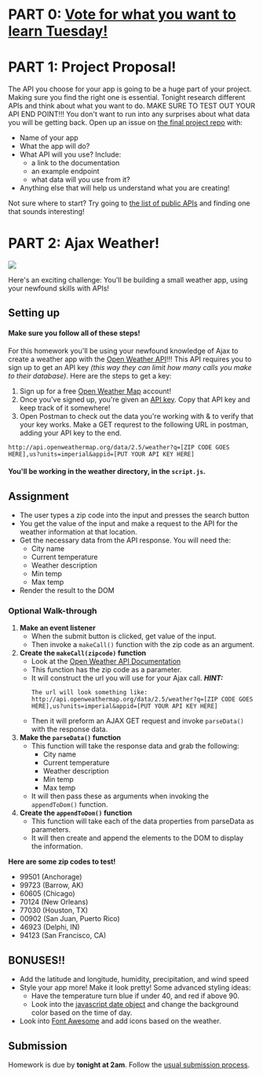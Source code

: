 # PART 0: [Vote for what you want to learn Tuesday!](https://forms.gle/G1qGvcVJ5R8tjJa56)

# PART 1: Project Proposal!

The API you choose for your app is going to be a huge part of your project. Making sure you find the right one is essential. Tonight research different APIs and think about what you want to do. MAKE SURE TO TEST OUT YOUR API END POINT!!! You don't want to run into any surprises about what data you will be getting back. Open up an issue on [the final project repo](https://github.com/js-penguins/JS-final-project) with:

- Name of your app
- What the app will do?
- What API will you use? Include:
    - a link to the documentation
    - an example endpoint
    - what data will you use from it?
- Anything else that will help us understand what you are creating!

Not sure where to start? Try going to [the list of public APIs](https://github.com/toddmotto/public-apis) and finding one that sounds interesting!

# PART 2: Ajax Weather!

![](https://media.giphy.com/media/za5xikuRr0OzK/giphy.gif)

Here's an exciting challenge: You'll be building a small weather app, using your newfound skills with APIs!

## Setting up

#### Make sure you follow all of these steps!

For this homework you'll be using your newfound knowledge of Ajax to create a weather app with the [Open Weather API](https://openweathermap.org/api)!!! This API requires you to sign up to get an API key _(this way they can limit how many calls you make to their database)_. Here are the steps to get a key:

1. Sign up for a free [Open Weather Map](https://home.openweathermap.org/users/sign_up) account!
2. Once you've signed up, you're given an [API key](https://home.openweathermap.org/api_keys). Copy that API key and keep track of it somewhere!
3. Open Postman to check out the data you're working with & to verify that your key works. Make a GET requrest to the following URL in postman, adding your API key to the end.

```
http://api.openweathermap.org/data/2.5/weather?q=[ZIP CODE GOES HERE],us?units=imperial&appid=[PUT YOUR API KEY HERE]
```


#### You'll be working in the weather directory, in the `script.js`.

## Assignment

- The user types a zip code into the input and presses the search button
- You get the value of the input and make a request to the API for the weather information at that location.
- Get the necessary data from the API response. You will need the:
    - City name
    - Current temperature
    - Weather description
    - Min temp
    - Max temp
- Render the result to the DOM

### Optional Walk-through 

1. **Make an event listener**
    - When the submit button is clicked, get value of the input.
    - Then invoke a `makeCall()` function with the zip code as an argument.
2. **Create the `makeCall(zipcode)` function**
    - Look at the [Open Weather API Documentation](https://openweathermap.org/current#zip)
    - This function has the zip code as a parameter.
    - It will construct the url you will use for your Ajax call.
      ***HINT:***
      ```
      The url will look something like: http://api.openweathermap.org/data/2.5/weather?q=[ZIP CODE GOES HERE],us?units=imperial&appid=[PUT YOUR API KEY HERE]
      ```
    - Then it will preform an AJAX GET request and invoke `parseData()` with the response data.
3. **Make the `parseData()` function**
    - This function will take the response data and grab the following:
        - City name
        - Current temperature
        - Weather description
        - Min temp
        - Max temp
    - It will then pass these as arguments when invoking the `appendToDom()` function.
4. **Create the `appendToDom()` function**
    - This function will take each of the data properties from parseData as parameters.
    - It will then create and append the elements to the DOM to display the information.

**Here are some zip codes to test!**
- 99501 (Anchorage)
- 99723 (Barrow, AK)
- 60605 (Chicago)
- 70124 (New Orleans)
- 77030 (Houston, TX)
- 00902 (San Juan, Puerto Rico)
- 46923 (Delphi, IN)
- 94123 (San Francisco, CA)

## BONUSES!!
- Add the latitude and longitude, humidity, precipitation, and wind speed
- Style your app more! Make it look pretty! Some advanced styling ideas:
    - Have the temperature turn blue if under 40, and red if above 90.
    - Look into the [javascript date object](https://developer.mozilla.org/en-US/docs/Web/JavaScript/Reference/Global_Objects/Date) and change the background color based on the time of day.
- Look into [Font Awesome](http://fontawesome.io/) and add icons based on the weather.

## Submission

Homework is due by **tonight at 2am**. Follow the [usual submission process](https://github.com/js-penguins/homework-submission).
